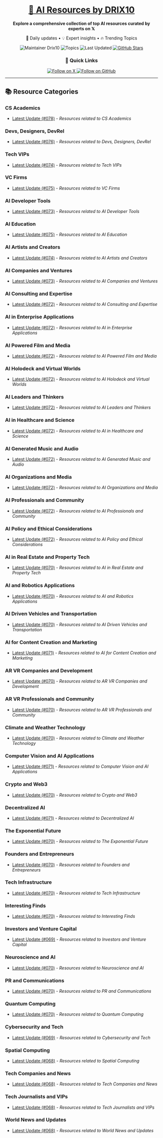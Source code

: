 
<div align="center">
  <h1><a href="https://x.com/DRIX_10_" target="_blank">🚀 AI Resources by DRIX10</a></h1>
  <p><strong>Explore a comprehensive collection of top AI resources curated by experts on 𝕏</strong></p>
  <p>🌟 Daily updates • 💡 Expert insights • 🔥 Trending Topics</p>

  <img src="https://img.shields.io/badge/Maintainer-Drix10-blue?style=for-the-badge" alt="Maintainer Drix10" />
  <img src="https://img.shields.io/badge/Topics-Everything%2C%20AI-red?style=for-the-badge" alt="Topics" />
  <img src="https://img.shields.io/github/last-commit/Drix10/ai-resources?style=for-the-badge&color=5D6D7E" alt="Last Updated" />
  <a href="https://github.com/Drix10/ai-resources"><img src="https://img.shields.io/github/stars/Drix10/ai-resources?style=for-the-badge&color=yellow" alt="GitHub Stars" /></a>

  <br>

  <h3>🌟 Quick Links</h3>
    <a href="https://x.com/DRIX_10_">
      <img src="https://img.shields.io/badge/Follow_on_𝕏-black?style=for-the-badge&logo=x&logoColor=white" alt="Follow on X" />
    </a>
    <a href="https://github.com/Drix10">
      <img src="https://img.shields.io/badge/Follow_on_GitHub-black?style=for-the-badge&logo=github&logoColor=white" alt="Follow on GitHub" />
    </a>
</div>

---

## 📚 Resource Categories

### CS Academics

*   [Latest Update (#078)](https://github.com/Drix10/ai-resources/blob/main/CS%20Academics/resources-078.md) - *Resources related to CS Academics*

### Devs, Designers, DevRel

*   [Latest Update (#076)](https://github.com/Drix10/ai-resources/blob/main/Devs%2C%20Designers%2C%20DevRel/resources-076.md) - *Resources related to Devs, Designers, DevRel*

### Tech VIPs

*   [Latest Update (#074)](https://github.com/Drix10/ai-resources/blob/main/Tech%20VIPs/resources-074.md) - *Resources related to Tech VIPs*

### VC Firms

*   [Latest Update (#075)](https://github.com/Drix10/ai-resources/blob/main/VC%20Firms/resources-075.md) - *Resources related to VC Firms*

### AI Developer Tools

*   [Latest Update (#073)](https://github.com/Drix10/ai-resources/blob/main/AI%20Developer%20Tools/resources-073.md) - *Resources related to AI Developer Tools*

### AI Education

*   [Latest Update (#075)](https://github.com/Drix10/ai-resources/blob/main/AI%20Education/resources-075.md) - *Resources related to AI Education*

### AI Artists and Creators

*   [Latest Update (#074)](https://github.com/Drix10/ai-resources/blob/main/AI%20Artists%20and%20Creators/resources-074.md) - *Resources related to AI Artists and Creators*

### AI Companies and Ventures

*   [Latest Update (#073)](https://github.com/Drix10/ai-resources/blob/main/AI%20Companies%20and%20Ventures/resources-073.md) - *Resources related to AI Companies and Ventures*

### AI Consulting and Expertise

*   [Latest Update (#072)](https://github.com/Drix10/ai-resources/blob/main/AI%20Consulting%20and%20Expertise/resources-072.md) - *Resources related to AI Consulting and Expertise*

### AI in Enterprise Applications

*   [Latest Update (#072)](https://github.com/Drix10/ai-resources/blob/main/AI%20in%20Enterprise%20Applications/resources-072.md) - *Resources related to AI in Enterprise Applications*

### AI Powered Film and Media

*   [Latest Update (#072)](https://github.com/Drix10/ai-resources/blob/main/AI%20Powered%20Film%20and%20Media/resources-072.md) - *Resources related to AI Powered Film and Media*

### AI Holodeck and Virtual Worlds

*   [Latest Update (#072)](https://github.com/Drix10/ai-resources/blob/main/AI%20Holodeck%20and%20Virtual%20Worlds/resources-072.md) - *Resources related to AI Holodeck and Virtual Worlds*

### AI Leaders and Thinkers

*   [Latest Update (#072)](https://github.com/Drix10/ai-resources/blob/main/AI%20Leaders%20and%20Thinkers/resources-072.md) - *Resources related to AI Leaders and Thinkers*

### AI in Healthcare and Science

*   [Latest Update (#072)](https://github.com/Drix10/ai-resources/blob/main/AI%20in%20Healthcare%20and%20Science/resources-072.md) - *Resources related to AI in Healthcare and Science*

### AI Generated Music and Audio

*   [Latest Update (#072)](https://github.com/Drix10/ai-resources/blob/main/AI%20Generated%20Music%20and%20Audio/resources-072.md) - *Resources related to AI Generated Music and Audio*

### AI Organizations and Media

*   [Latest Update (#072)](https://github.com/Drix10/ai-resources/blob/main/AI%20Organizations%20and%20Media/resources-072.md) - *Resources related to AI Organizations and Media*

### AI Professionals and Community

*   [Latest Update (#072)](https://github.com/Drix10/ai-resources/blob/main/AI%20Professionals%20and%20Community/resources-072.md) - *Resources related to AI Professionals and Community*

### AI Policy and Ethical Considerations

*   [Latest Update (#072)](https://github.com/Drix10/ai-resources/blob/main/AI%20Policy%20and%20Ethical%20Considerations/resources-072.md) - *Resources related to AI Policy and Ethical Considerations*

### AI in Real Estate and Property Tech

*   [Latest Update (#070)](https://github.com/Drix10/ai-resources/blob/main/AI%20in%20Real%20Estate%20and%20Property%20Tech/resources-070.md) - *Resources related to AI in Real Estate and Property Tech*

### AI and Robotics Applications

*   [Latest Update (#070)](https://github.com/Drix10/ai-resources/blob/main/AI%20and%20Robotics%20Applications/resources-070.md) - *Resources related to AI and Robotics Applications*

### AI Driven Vehicles and Transportation

*   [Latest Update (#070)](https://github.com/Drix10/ai-resources/blob/main/AI%20Driven%20Vehicles%20and%20Transportation/resources-070.md) - *Resources related to AI Driven Vehicles and Transportation*

### AI for Content Creation and Marketing

*   [Latest Update (#071)](https://github.com/Drix10/ai-resources/blob/main/AI%20for%20Content%20Creation%20and%20Marketing/resources-071.md) - *Resources related to AI for Content Creation and Marketing*

### AR VR Companies and Development

*   [Latest Update (#070)](https://github.com/Drix10/ai-resources/blob/main/AR%20VR%20Companies%20and%20Development/resources-070.md) - *Resources related to AR VR Companies and Development*

### AR VR Professionals and Community

*   [Latest Update (#070)](https://github.com/Drix10/ai-resources/blob/main/AR%20VR%20Professionals%20and%20Community/resources-070.md) - *Resources related to AR VR Professionals and Community*

### Climate and Weather Technology

*   [Latest Update (#070)](https://github.com/Drix10/ai-resources/blob/main/Climate%20and%20Weather%20Technology/resources-070.md) - *Resources related to Climate and Weather Technology*

### Computer Vision and AI Applications

*   [Latest Update (#071)](https://github.com/Drix10/ai-resources/blob/main/Computer%20Vision%20and%20AI%20Applications/resources-071.md) - *Resources related to Computer Vision and AI Applications*

### Crypto and Web3

*   [Latest Update (#070)](https://github.com/Drix10/ai-resources/blob/main/Crypto%20and%20Web3/resources-070.md) - *Resources related to Crypto and Web3*

### Decentralized AI

*   [Latest Update (#071)](https://github.com/Drix10/ai-resources/blob/main/Decentralized%20AI/resources-071.md) - *Resources related to Decentralized AI*

### The Exponential Future

*   [Latest Update (#070)](https://github.com/Drix10/ai-resources/blob/main/The%20Exponential%20Future/resources-070.md) - *Resources related to The Exponential Future*

### Founders and Entrepreneurs

*   [Latest Update (#070)](https://github.com/Drix10/ai-resources/blob/main/Founders%20and%20Entrepreneurs/resources-070.md) - *Resources related to Founders and Entrepreneurs*

### Tech Infrastructure

*   [Latest Update (#070)](https://github.com/Drix10/ai-resources/blob/main/Tech%20Infrastructure/resources-070.md) - *Resources related to Tech Infrastructure*

### Interesting Finds

*   [Latest Update (#070)](https://github.com/Drix10/ai-resources/blob/main/Interesting%20Finds/resources-070.md) - *Resources related to Interesting Finds*

### Investors and Venture Capital

*   [Latest Update (#069)](https://github.com/Drix10/ai-resources/blob/main/Investors%20and%20Venture%20Capital/resources-069.md) - *Resources related to Investors and Venture Capital*

### Neuroscience and AI

*   [Latest Update (#070)](https://github.com/Drix10/ai-resources/blob/main/Neuroscience%20and%20AI/resources-070.md) - *Resources related to Neuroscience and AI*

### PR and Communications

*   [Latest Update (#070)](https://github.com/Drix10/ai-resources/blob/main/PR%20and%20Communications/resources-070.md) - *Resources related to PR and Communications*

### Quantum Computing

*   [Latest Update (#070)](https://github.com/Drix10/ai-resources/blob/main/Quantum%20Computing/resources-070.md) - *Resources related to Quantum Computing*

### Cybersecurity and Tech

*   [Latest Update (#069)](https://github.com/Drix10/ai-resources/blob/main/Cybersecurity%20and%20Tech/resources-069.md) - *Resources related to Cybersecurity and Tech*

### Spatial Computing

*   [Latest Update (#068)](https://github.com/Drix10/ai-resources/blob/main/Spatial%20Computing/resources-068.md) - *Resources related to Spatial Computing*

### Tech Companies and News

*   [Latest Update (#068)](https://github.com/Drix10/ai-resources/blob/main/Tech%20Companies%20and%20News/resources-068.md) - *Resources related to Tech Companies and News*

### Tech Journalists and VIPs

*   [Latest Update (#068)](https://github.com/Drix10/ai-resources/blob/main/Tech%20Journalists%20and%20VIPs/resources-068.md) - *Resources related to Tech Journalists and VIPs*

### World News and Updates

*   [Latest Update (#068)](https://github.com/Drix10/ai-resources/blob/main/World%20News%20and%20Updates/resources-068.md) - *Resources related to World News and Updates*

